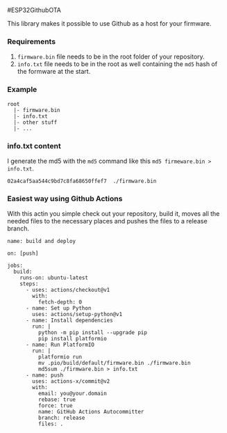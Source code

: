 #ESP32GithubOTA

This library makes it possible to use Github as a host for your firmware.

### Requirements
1. `firmware.bin` file needs to be in the root folder of your repository.
2. `info.txt` file needs to be in the root as well containing the `md5` hash of the formware at the start.

### Example
```
root
  |- firmware.bin
  |- info.txt
  |- other stuff
  |- ...
```

### info.txt content
I generate the md5 with the `md5` command like this `md5 firmeware.bin > info.txt`.
```
02a4caf5aa544c9bd7c8fa68650ffef7  ./firmware.bin
```

### Easiest way using Github Actions
With this actin you simple check out your repository, build it, moves all the needed files to the necessary places and pushes the files to a release branch.
```
name: build and deploy

on: [push]

jobs:
  build:
    runs-on: ubuntu-latest
    steps:
      - uses: actions/checkout@v1
        with:
          fetch-depth: 0
      - name: Set up Python
        uses: actions/setup-python@v1
      - name: Install dependencies
        run: |
          python -m pip install --upgrade pip
          pip install platformio
      - name: Run PlatformIO
        run: |
          platformio run
          mv .pio/build/default/firmware.bin ./firmware.bin
          md5sum ./firmware.bin > info.txt                  
      - name: push
        uses: actions-x/commit@v2
        with:
          email: you@your.domain
          rebase: true
          force: true
          name: GitHub Actions Autocommitter
          branch: release
          files: .
```
